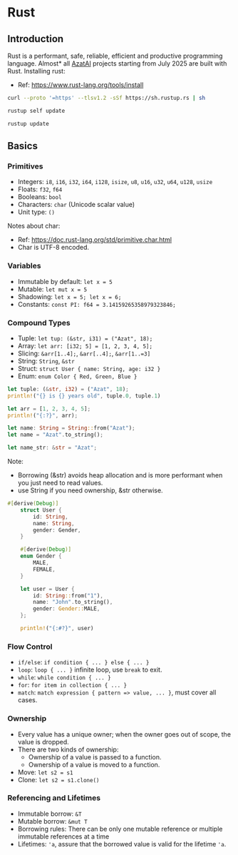 # Rust

## Introduction

Rust is a performant, safe, reliable, efficient and productive programming language. Almost*
all [AzatAI](https://azat.ai) projects
starting from July 2025 are built with Rust.
Installing rust:

- Ref: https://www.rust-lang.org/tools/install

```bash
curl --proto '=https' --tlsv1.2 -sSf https://sh.rustup.rs | sh
```

```bash
rustup self update
```

```bash
rustup update
```

## Basics

### Primitives

- Integers: `i8`, `i16`, `i32`, `i64`, `i128`, `isize`, `u8`, `u16`, `u32`, `u64`, `u128`, `usize`
- Floats: `f32`, `f64`
- Booleans: `bool`
- Characters: `char` (Unicode scalar value)
- Unit type: `()`

Notes about char:

- Ref: https://doc.rust-lang.org/std/primitive.char.html
- Char is UTF-8 encoded.

### Variables

- Immutable by default: `let x = 5`
- Mutable: `let mut x = 5`
- Shadowing: `let x = 5; let x = 6;`
- Constants: `const PI: f64 = 3.14159265358979323846;`

### Compound Types

- Tuple: `let tup: (&str, i31) = ("Azat", 18);`
- Array: `let arr: [i32; 5] = [1, 2, 3, 4, 5];`
- Slicing: `&arr[1..4];`, `&arr[..4];`, `&arr[1..=3]`
- String: `String`, `&str`
- Struct: `struct User { name: String, age: i32 }`
- Enum: `enum Color { Red, Green, Blue }`

```rust
let tuple: (&str, i32) = ("Azat", 18);
println!("{} is {} years old", tuple.0, tuple.1)
```

```rust
let arr = [1, 2, 3, 4, 5];
println!("{:?}", arr);
```

```rust
let name: String = String::from("Azat");
let name = "Azat".to_string();
```

```rust
let name_str: &str = "Azat";
```

Note:

- Borrowing (&str) avoids heap allocation and is more performant when you just need to read values.
- use String if you need ownership, &str otherwise.

```rust
#[derive(Debug)]
    struct User {
        id: String,
        name: String,
        gender: Gender,
    }

    #[derive(Debug)]
    enum Gender {
        MALE,
        FEMALE,
    }

    let user = User {
        id: String::from("1"),
        name: "John".to_string(),
        gender: Gender::MALE,
    };

    println!("{:#?}", user)
```

### Flow Control

- `if/else`: `if condition { ... } else { ... }`
- `loop`: `loop { ... }` infinite loop, use `break` to exit.
- `while`: `while condition { ... }`
- `for`: `for item in collection { ... }`
- `match`: `match expression { pattern => value, ... }`, must cover all cases.

### Ownership

- Every value has a unique owner; when the owner goes out of scope, the value is dropped.
- There are two kinds of ownership:
    - Ownership of a value is passed to a function.
    - Ownership of a value is moved to a function.
- Move: `let s2 = s1`
- Clone: `let s2 = s1.clone()`

### Referencing and Lifetimes

- Immutable borrow: `&T`
- Mutable borrow: `&mut T`
- Borrowing rules: There can be only one mutable reference or multiple immutable references at a time
- Lifetimes: `'a`, assure that the borrowed value is valid for the lifetime `'a`. 
